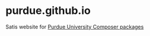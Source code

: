 # purdue.github.io

Satis website for [Purdue University Composer packages](https://purdue.github.io)
